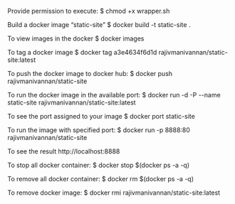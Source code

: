 

Provide permission to execute:
$ chmod +x wrapper.sh

Build a docker image “static-site”
$ docker build -t static-site .

To view images in the docker
$ docker images

To tag a docker image
$ docker tag a3e4634f6d1d rajivmanivannan/static-site:latest

To push the docker image to docker hub:
$ docker push rajivmanivannan/static-site

To run the docker image in the available port:
$ docker run -d -P --name static-site rajivmanivannan/static-site:latest

To see the port assigned to your image
$ docker port static-site

To run the image with specified port:
$ docker run -p 8888:80 rajivmanivannan/static-site

To see the result
http://localhost:8888

To stop all docker container: 
$ docker stop $(docker ps -a -q)

To remove all docker container:
$ docker rm $(docker ps -a -q)

To remove docker image:
$ docker rmi rajivmanivannan/static-site:latest
